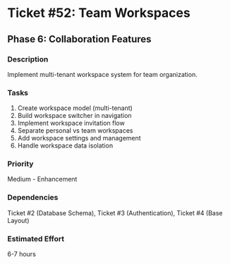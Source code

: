 # Ticket #52: Team Workspaces

## Phase 6: Collaboration Features

### Description

Implement multi-tenant workspace system for team organization.

### Tasks

1. Create workspace model (multi-tenant)
2. Build workspace switcher in navigation
3. Implement workspace invitation flow
4. Separate personal vs team workspaces
5. Add workspace settings and management
6. Handle workspace data isolation

### Priority

Medium - Enhancement

### Dependencies

Ticket #2 (Database Schema), Ticket #3 (Authentication), Ticket #4 (Base Layout)

### Estimated Effort

6-7 hours
